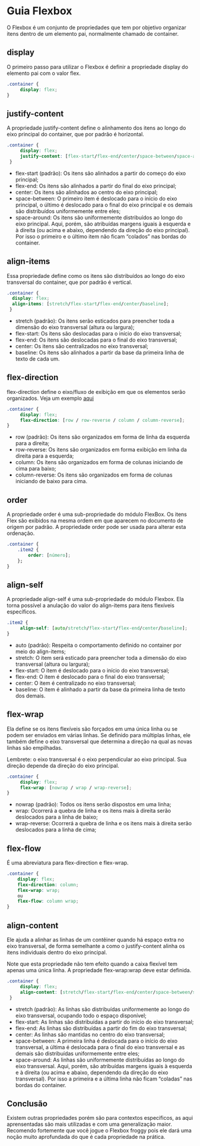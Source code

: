 # Guia Flexbox #

O Flexbox é um conjunto de propriedades que tem por objetivo organizar itens dentro de um elemento pai, normalmente chamado de container.

## display ##

O primeiro passo para utilizar o Flexbox é definir a propriedade display do elemento pai com o valor flex.

~~~css
.container {
     display: flex;
}
~~~

## justify-content ##

A propriedade justify-content define o alinhamento dos itens ao longo do eixo principal do container, que por padrão é horizontal.

~~~css
.container {
     display: flex;
     justify-content: [flex-start/flex-end/center/space-between/space-around];
 }
~~~

- flex-start (padrão): Os itens são alinhados a partir do começo do eixo principal;
- flex-end: Os itens são alinhados a partir do final do eixo principal;
- center: Os itens são alinhados ao centro do eixo principal;
- space-between: O primeiro item é deslocado para o início do eixo principal, o último é deslocado para o final do eixo principal e os demais são distribuídos uniformemente entre eles;
- space-around: Os itens são uniformemente distribuídos ao longo do eixo principal. Aqui, porém, são atribuídas margens iguais à esquerda e à direita (ou acima e abaixo, dependendo da direção do eixo principal). Por isso o primeiro e o último item não ficam “colados” nas bordas do container.

## align-items ##

Essa propriedade define como os itens são distribuídos ao longo do eixo transversal do container, que por padrão é vertical.

~~~css
.container {
  display: flex;
  align-items: [stretch/flex-start/flex-end/center/baseline];
 }
~~~

- stretch (padrão): Os itens serão esticados para preencher toda a dimensão do eixo transversal (altura ou largura);
- flex-start: Os itens são deslocadas para o início do eixo transversal;
- flex-end: Os itens são deslocadas para o final do eixo transversal;
- center: Os itens são centralizados no eixo transversal;
- baseline: Os itens são alinhados a partir da base da primeira linha de texto de cada um.

## flex-direction ##

flex-direction define o eixo/fluxo de exibição em que os elementos serão organizados. Veja um exemplo [aqui](https://github.com/CasterLumos/Guia-Flexbox/tree/master/Flexbox%20Froggy/08-13-flex-direction)

~~~css
.container {
     display: flex;
     flex-direction: [row / row-reverse / column / column-reverse];
}
~~~

- row (padrão): Os itens são organizados em forma de linha da esquerda para a direita;
- row-reverse: Os itens são organizados em forma exibição em linha da direita para a esquerda;
- column: Os itens são organizados em forma de colunas iniciando de cima para baixo;
- column-reverse: Os itens são organizados em forma de colunas iniciando de baixo para cima.

## order ##

A propriedade order é uma sub-propriedade do módulo FlexBox. Os itens Flex são exibidos na mesma ordem em que aparecem no documento de origem por padrão. A propriedade order pode ser usada para alterar esta ordenação.

~~~css
.container {
    .item2 {
        order: [número];
    };
}
~~~

## align-self ##

A propriedade align-self é uma sub-propriedade do módulo Flexbox. Ela torna possível a anulação do valor do align-items para  itens flexíveis específicos.

~~~css
.item2 {
     align-self: [auto/stretch/flex-start/flex-end/center/baseline];
}
~~~

- auto (padrão): Respeita o comportamento definido no container por meio do align-items;
- stretch: O item será esticado para preencher toda a dimensão do eixo transversal (altura ou largura);
- flex-start: O item é deslocado para o início do eixo transversal;
- flex-end: O item é deslocado para o final do eixo transversal;
- center: O item é centralizado no eixo transversal;
- baseline: O item é alinhado a partir da base da primeira linha de texto dos demais.

## flex-wrap ##

Ela define se os itens flexíveis são forçados em uma única linha ou se podem ser enviados em várias linhas. Se definido para múltiplas linhas, ele também define o eixo transversal que determina a direção na qual as novas linhas são empilhadas.

Lembrete: o eixo transversal é o eixo perpendicular ao eixo principal. Sua direção depende da direção do eixo principal.

~~~css
.container {
     display: flex;
     flex-wrap: [nowrap / wrap / wrap-reverse];
}
~~~

- nowrap (padrão): Todos os itens serão dispostos em uma linha;
- wrap: Ocorrerá a quebra de linha e os itens mais à direita serão deslocados para a linha de baixo;
- wrap-reverse: Ocorrerá a quebra de linha e os itens mais à direita serão deslocados para a linha de cima;

## flex-flow ##

É uma abreviatura para flex-direction e flex-wrap.

~~~css
.container {
    display: flex;
    flex-direction: column;
    flex-wrap: wrap;
    ou 
    flex-flow: column wrap;
}
~~~

## align-content ##

Ele ajuda a alinhar as linhas de um contêiner quando há espaço extra no eixo transversal, de forma semelhante a como o justify-content alinha os itens individuais dentro do eixo principal.

Note que esta propriedade não tem efeito quando a caixa flexível tem apenas uma única linha. A propriedade flex-wrap:wrap deve estar definida.

~~~css
.container {
     display: flex;
     align-content: [stretch/flex-start/flex-end/center/space-between/space-around];
 }
~~~

- stretch (padrão): As linhas são distribuídas uniformemente ao longo do eixo transversal, ocupando todo o espaço disponível;
- flex-start: As linhas são distribuídas a partir do início do eixo transversal;
- flex-end: As linhas são distribuídas a partir do fim do eixo transversal;
- center: As linhas são mantidas no centro do eixo transversal;
- space-between: A primeira linha é deslocada para o início do eixo transversal, a última é deslocada para o final do eixo transversal e as demais são distribuídas uniformemente entre eles;
- space-around: As linhas são uniformemente distribuídas ao longo do eixo transversal. Aqui, porém, são atribuídas margens iguais à esquerda e à direita (ou acima e abaixo, dependendo da direção do eixo transversal). Por isso a primeira e a última linha não ficam “coladas” nas bordas do container.

## Conclusão ##

Existem outras propriedades porém são para contextos especificos, as aqui aprensentadas são  mais utilizadas e com uma generalização maior. Recomendo fortemente que você jogue o Flexbox froggy pois ele dará uma noção muito aprofundada do que é cada propriedade na prática.
